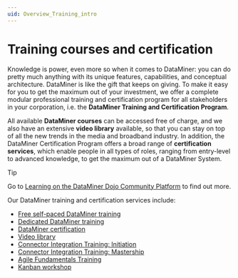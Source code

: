 ```yaml
---
uid: Overview_Training_intro
---
```


# Training courses and certification

Knowledge is power, even more so when it comes to DataMiner: you can do pretty much anything with its unique features, capabilities, and conceptual architecture. DataMiner is like the gift that keeps on giving. To make it easy for you to get the maximum out of your investment, we offer a complete modular professional training and certification program for all stakeholders in your corporation, i.e. the **DataMiner Training and Certification Program**.

All available **DataMiner courses** can be accessed free of charge, and we also have an extensive **video library** available, so that you can stay on top of all the new trends in the media and broadband industry. In addition, the DataMiner Certification Program offers a broad range of **certification services**, which enable people in all types of roles, ranging from entry-level to advanced knowledge, to get the maximum out of a DataMiner System.

> [!TIP]
> Go to [Learning on the DataMiner Dojo Community Platform](https://community.dataminer.services/learning/) to find out more.

Our DataMiner training and certification services include:

- [Free self-paced DataMiner training](xref:Overview_Training_selfpaced)
- [Dedicated DataMiner training](xref:Overview_Training_dedicated)
- [DataMiner certification](xref:Overview_Training_certification)
- [Video library](xref:Overview_Training_videolibrary)
- [Connector Integration Training: Initiation](xref:DataMiner_Connector_Integration_Initiation)
- [Connector Integration Training: Mastership](xref:DataMiner_Connector_Integration_Mastership)
- [Agile Fundamentals Training](xref:Overview_Training_agile_aw)
- [Kanban workshop](xref:Overview_Kanban_workshop)
